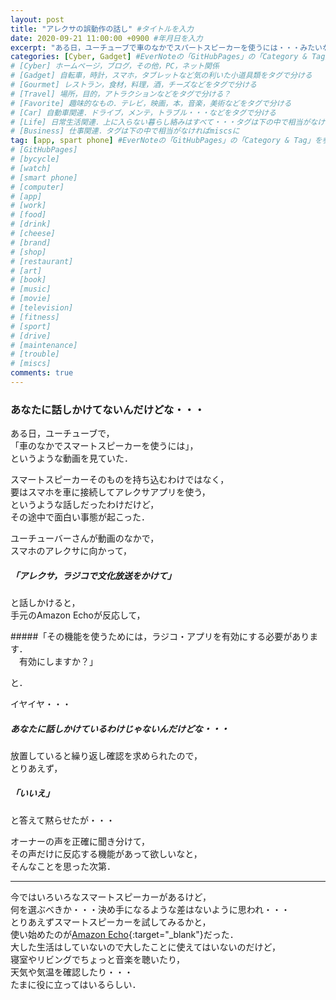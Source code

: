 ```yaml
---
layout: post
title: "アレクサの誤動作の話し" #タイトルを入力
date: 2020-09-21 11:00:00 +0900 #年月日を入力
excerpt: "ある日，ユーチューブで車のなかでスパートスピーカーを使うには・・・みたいな動画を見ていたら，突然，部屋の中のAmazon Echoが勝手にアクティベートされて・・・" #home画面でタイトルの下に表示される短文を入力
categories: [Cyber, Gadget] #EverNoteの「GitHubPages」の「Category & Tag」を参照
# [Cyber] ホームページ，ブログ，その他，PC，ネット関係
# [Gadget] 自転車，時計，スマホ，タブレットなど気の利いた小道具類をタグで分ける
# [Gourmet] レストラン，食材，料理，酒，チーズなどをタグで分ける
# [Travel] 場所，目的，アトラクションなどをタグで分ける？
# [Favorite] 趣味的なもの．テレビ，映画，本，音楽，美術などをタグで分ける
# [Car] 自動車関連．ドライブ，メンテ，トラブル・・・などをタグで分ける
# [Life] 日常生活関連．上に入らない暮らし絡みはすべて・・・タグは下の中で相当がなければmiscsに
# [Business] 仕事関連．タグは下の中で相当がなければmiscsに
tag: [app, spart phone] #EverNoteの「GitHubPages」の「Category & Tag」を参照
# [GitHubPages]
# [bycycle]
# [watch]
# [smart phone]
# [computer]
# [app]
# [work]
# [food]
# [drink]
# [cheese]
# [brand]
# [shop]
# [restaurant]
# [art]
# [book]
# [music]
# [movie]
# [television]
# [fitness]
# [sport]
# [drive]
# [maintenance]
# [trouble]
# [miscs]
comments: true
---
```


### あなたに話しかけてないんだけどな・・・

ある日，ユーチューブで，  
「車のなかでスマートスピーカーを使うには」，  
というような動画を見ていた．

スマートスピーカーそのものを持ち込むわけではなく，  
要はスマホを車に接続してアレクサアプリを使う，  
というような話しだったわけだけど，  
その途中で面白い事態が起こった．

ユーチューバーさんが動画のなかで，  
スマホのアレクサに向かって，

##### 「アレクサ，ラジコで文化放送をかけて」

と話しかけると，  
手元のAmazon Echoが反応して，

#####「その機能を使うためには，ラジコ・アプリを有効にする必要があります．<br />　有効にしますか？」

と．

イヤイヤ・・・
##### あなたに話しかけているわけじゃないんだけどな・・・

放置していると繰り返し確認を求められたので，  
とりあえず，
##### 「いいえ」
と答えて黙らせたが・・・

オーナーの声を正確に聞き分けて，  
その声だけに反応する機能があって欲しいなと，  
そんなことを思った次第．

*****

今ではいろいろなスマートスピーカーがあるけど，  
何を選ぶべきか・・・決め手になるような差はないように思われ・・・  
とりあえずスマートスピーカーを試してみるかと，  
使い始めたのが[Amazon Echo](https://amzn.to/34UqWsG){:target="_blank"}だった．  
大した生活はしていないので大したことに使えてはいないのだけど，  
寝室やリビングでちょっと音楽を聴いたり，  
天気や気温を確認したり・・・  
たまに役に立ってはいるらしい．
